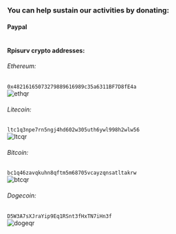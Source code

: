 ### You can help sustain our activities by donating:
#### Paypal
<a href="https://www.paypal.com/cgi-bin/webscr?cmd=_s-xclick&hosted_button_id=QPJU9K2KZ8D94" target="_blank" rel="nofollow"><img src="https://www.paypal.com/en_US/i/btn/x-click-but21.gif" alt="" /></a>  

#### Rpisurv crypto addresses:
###### Ethereum:
`0x48216165073279889616989c35a6311BF7D8fE4a`  
![ethqr](https://gist.githubusercontent.com/SvenVD/84b230515e56bc7dca915731425ce437/raw/cf9bf3f17b37500a4508b26984d3b6313e1ea7e2/ethqr.png)

###### Litecoin:   
`ltc1q3npe7rn5ngj4hd602w305uth6ywl998h2wlw56`  
![ltcqr](https://gist.githubusercontent.com/SvenVD/84b230515e56bc7dca915731425ce437/raw/cf9bf3f17b37500a4508b26984d3b6313e1ea7e2/ltcqr.png)

###### Bitcoin:  
`bc1q46zavqkuhn8qftm5m68705vcayzqnsatltakrw`  
![btcqr](https://gist.githubusercontent.com/SvenVD/84b230515e56bc7dca915731425ce437/raw/cf9bf3f17b37500a4508b26984d3b6313e1ea7e2/btcqr.png)

###### Dogecoin:
`D5W3A7sXJraYip9Eq1RSnt3fHxTN7iHn3f`  
![dogeqr](https://gist.githubusercontent.com/SvenVD/84b230515e56bc7dca915731425ce437/raw/cf9bf3f17b37500a4508b26984d3b6313e1ea7e2/dogeqr.png)
